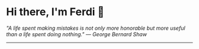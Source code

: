 <h1>Hi there, I'm Ferdi 👋</h1>

<p><em>
  "A life spent making mistakes is not only more honorable but more useful than a life spent doing nothing." — George Bernard Shaw
</em></p>

---

